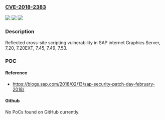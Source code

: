 ### [CVE-2018-2383](https://cve.mitre.org/cgi-bin/cvename.cgi?name=CVE-2018-2383)
![](https://img.shields.io/static/v1?label=Product&message=SAP%20Internet%20Graphics%20Server&color=blue)
![](https://img.shields.io/static/v1?label=Version&message=%3D%207.20%20&color=brighgreen)
![](https://img.shields.io/static/v1?label=Vulnerability&message=Reflected%20Cross-Site%20Scripting&color=brighgreen)

### Description

Reflected cross-site scripting vulnerability in SAP internet Graphics Server, 7.20, 7.20EXT, 7.45, 7.49, 7.53.

### POC

#### Reference
- https://blogs.sap.com/2018/02/13/sap-security-patch-day-february-2018/

#### Github
No PoCs found on GitHub currently.

